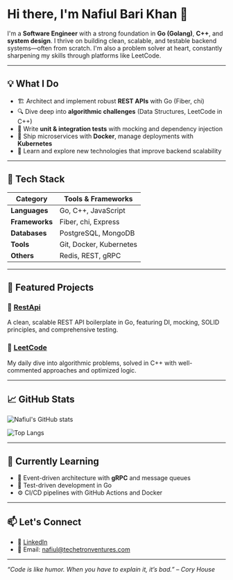 # Hi there, I'm Nafiul Bari Khan 👋

I'm a **Software Engineer** with a strong foundation in **Go (Golang)**, **C++**, and **system design**. I thrive on building clean, scalable, and testable backend systems—often from scratch. I'm also a problem solver at heart, constantly sharpening my skills through platforms like LeetCode.

---

## 💡 What I Do

- 🏗️ Architect and implement robust **REST APIs** with Go (Fiber, chi)
- 🔍 Dive deep into **algorithmic challenges** (Data Structures, LeetCode in C++)
- 🧪 Write **unit & integration tests** with mocking and dependency injection
- 🚀 Ship microservices with **Docker**, manage deployments with **Kubernetes**
- 🧠 Learn and explore new technologies that improve backend scalability

---

## 🔧 Tech Stack

| Category       | Tools & Frameworks |
| -------------- | ------------------ |
| **Languages**  | Go, C++, JavaScript |
| **Frameworks** | Fiber, chi, Express |
| **Databases**  | PostgreSQL, MongoDB |
| **Tools**      | Git, Docker, Kubernetes |
| **Others**     | Redis, REST, gRPC |

---

## 📌 Featured Projects

### 🔹 [RestApi](https://github.com/nafiul-12018/RestApi)
A clean, scalable REST API boilerplate in Go, featuring DI, mocking, SOLID principles, and comprehensive testing.

### 🔹 [LeetCode](https://github.com/nafiul-12018/LeetCode)
My daily dive into algorithmic problems, solved in C++ with well-commented approaches and optimized logic.

---

## 📈 GitHub Stats

![Nafiul's GitHub stats](https://github-readme-stats.vercel.app/api?username=nafiul-12018&show_icons=true&theme=radical&hide_rank=false)

![Top Langs](https://github-readme-stats.vercel.app/api/top-langs/?username=nafiul-12018&layout=compact&theme=radical)

---

## 🧠 Currently Learning

- 🔄 Event-driven architecture with **gRPC** and message queues
- 🧪 Test-driven development in Go
- ⚙️ CI/CD pipelines with GitHub Actions and Docker

---

## 📫 Let's Connect

- 💼 [LinkedIn](https://www.linkedin.com/in/nafiul-bari-khan-b33825142/)
- 📧 Email: nafiul@techetronventures.com

---

_“Code is like humor. When you have to explain it, it’s bad.” – Cory House_

